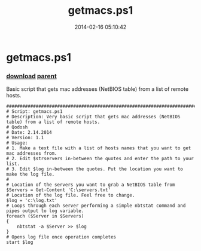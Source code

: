 ﻿---
pid:            4903
parent:         4902
children:       
poster:         Qodosh
title:          getmacs.ps1
date:           2014-02-16 05:10:42
description:    Basic script that gets mac addresses (NetBIOS table) from a list of remote hosts.
format:         posh
---

# getmacs.ps1

### [download](4903.ps1) [parent](4902.md) 

Basic script that gets mac addresses (NetBIOS table) from a list of remote hosts.

```posh
###############################################################################################################################
# Script: getmacs.ps1
# Description: Very basic script that gets mac addresses (NetBIOS table) from a list of remote hosts.
# Qodosh
# Date: 2.14.2014 
# Version: 1.1
# Usage: 
# 1. Make a text file with a list of hosts names that you want to get mac addresses from. 
# 2. Edit $strservers in-between the quotes and enter the path to your list. 
# 3. Edit $log in-between the quotes. Put the location you want to make the log file. 
#
# Location of the servers you want to grab a NetBIOS table from
$Servers = Get-Content 'C:\servers.txt'
# Location of the log file. Feel free to change.
$log = 'c:\log.txt'
# Loops through each server performing a simple nbtstat command and pipes output to log variable. 
foreach ($Server in $Servers)
{
    nbtstat -a $Server >> $log
} 
# Opens log file once operation completes
start $log
```
